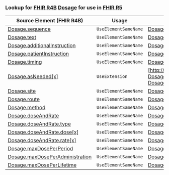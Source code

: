 ### Lookup for [FHIR R4B](https://hl7.org/fhir/R4B/) [Dosage](https://hl7.org/fhir/R4B/Dosage.html) for use in [FHIR R5](https://hl7.org/fhir/R5/)

| Source Element (FHIR R4B) | Usage | Target |
| -------------- | ----- | ------ |
| [Dosage.sequence](https://hl7.org/fhir/R4B/Dosage.html#resource) | `UseElementSameName` | [Dosage.sequence](https://hl7.org/fhir/R5/Dosage.html#resource) |
| [Dosage.text](https://hl7.org/fhir/R4B/Dosage.html#resource) | `UseElementSameName` | [Dosage.text](https://hl7.org/fhir/R5/Dosage.html#resource) |
| [Dosage.additionalInstruction](https://hl7.org/fhir/R4B/Dosage.html#resource) | `UseElementSameName` | [Dosage.additionalInstruction](https://hl7.org/fhir/R5/Dosage.html#resource) |
| [Dosage.patientInstruction](https://hl7.org/fhir/R4B/Dosage.html#resource) | `UseElementSameName` | [Dosage.patientInstruction](https://hl7.org/fhir/R5/Dosage.html#resource) |
| [Dosage.timing](https://hl7.org/fhir/R4B/Dosage.html#resource) | `UseElementSameName` | [Dosage.timing](https://hl7.org/fhir/R5/Dosage.html#resource) |
| [Dosage.asNeeded[x]](https://hl7.org/fhir/R4B/Dosage.html#resource) | `UseExtension` | [http://hl7.org/fhir/4.3/StructureDefinition/extension-Dosage.asNeeded](StructureDefinition-ext-R4B-Dosage.asNeeded.html) |
| [Dosage.site](https://hl7.org/fhir/R4B/Dosage.html#resource) | `UseElementSameName` | [Dosage.site](https://hl7.org/fhir/R5/Dosage.html#resource) |
| [Dosage.route](https://hl7.org/fhir/R4B/Dosage.html#resource) | `UseElementSameName` | [Dosage.route](https://hl7.org/fhir/R5/Dosage.html#resource) |
| [Dosage.method](https://hl7.org/fhir/R4B/Dosage.html#resource) | `UseElementSameName` | [Dosage.method](https://hl7.org/fhir/R5/Dosage.html#resource) |
| [Dosage.doseAndRate](https://hl7.org/fhir/R4B/Dosage.html#resource) | `UseElementSameName` | [Dosage.doseAndRate](https://hl7.org/fhir/R5/Dosage.html#resource) |
| [Dosage.doseAndRate.type](https://hl7.org/fhir/R4B/Dosage.html#resource) | `UseElementSameName` | [Dosage.doseAndRate.type](https://hl7.org/fhir/R5/Dosage.html#resource) |
| [Dosage.doseAndRate.dose[x]](https://hl7.org/fhir/R4B/Dosage.html#resource) | `UseElementSameName` | [Dosage.doseAndRate.dose[x]](https://hl7.org/fhir/R5/Dosage.html#resource) |
| [Dosage.doseAndRate.rate[x]](https://hl7.org/fhir/R4B/Dosage.html#resource) | `UseElementSameName` | [Dosage.doseAndRate.rate[x]](https://hl7.org/fhir/R5/Dosage.html#resource) |
| [Dosage.maxDosePerPeriod](https://hl7.org/fhir/R4B/Dosage.html#resource) | `UseElementSameName` | [Dosage.maxDosePerPeriod](https://hl7.org/fhir/R5/Dosage.html#resource) |
| [Dosage.maxDosePerAdministration](https://hl7.org/fhir/R4B/Dosage.html#resource) | `UseElementSameName` | [Dosage.maxDosePerAdministration](https://hl7.org/fhir/R5/Dosage.html#resource) |
| [Dosage.maxDosePerLifetime](https://hl7.org/fhir/R4B/Dosage.html#resource) | `UseElementSameName` | [Dosage.maxDosePerLifetime](https://hl7.org/fhir/R5/Dosage.html#resource) |
